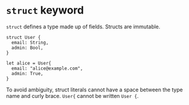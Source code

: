 # `struct` keyword

`struct` defines a type made up of fields. Structs are immutable.

```
struct User {
  email: String,
  admin: Bool,
}

let alice = User{ 
  email: "alice@example.com",
  admin: True,
}
```

To avoid ambiguity, struct literals cannot have a space between the
type name and curly brace. `User{` cannot be written `User {`.
